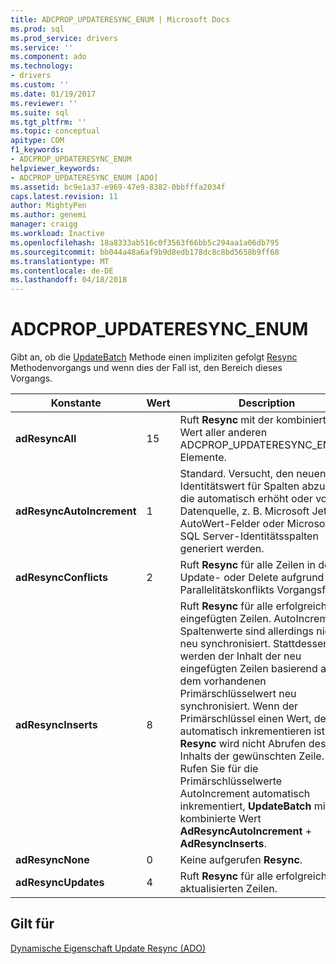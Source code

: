 ```yaml
---
title: ADCPROP_UPDATERESYNC_ENUM | Microsoft Docs
ms.prod: sql
ms.prod_service: drivers
ms.service: ''
ms.component: ado
ms.technology:
- drivers
ms.custom: ''
ms.date: 01/19/2017
ms.reviewer: ''
ms.suite: sql
ms.tgt_pltfrm: ''
ms.topic: conceptual
apitype: COM
f1_keywords:
- ADCPROP_UPDATERESYNC_ENUM
helpviewer_keywords:
- ADCPROP_UPDATERESYNC_ENUM [ADO]
ms.assetid: bc9e1a37-e969-47e9-8382-0bbfffa2034f
caps.latest.revision: 11
author: MightyPen
ms.author: genemi
manager: craigg
ms.workload: Inactive
ms.openlocfilehash: 18a8333ab516c0f3563f66bb5c294aa1a06db795
ms.sourcegitcommit: bb044a48a6af9b9d8edb178dc8c8bd5658b9ff68
ms.translationtype: MT
ms.contentlocale: de-DE
ms.lasthandoff: 04/18/2018
---
```

# <a name="adcpropupdateresyncenum"></a>ADCPROP_UPDATERESYNC_ENUM
Gibt an, ob die [UpdateBatch](../../../ado/reference/ado-api/updatebatch-method.md) Methode einen impliziten gefolgt [Resync](../../../ado/reference/ado-api/resync-method.md) Methodenvorgangs und wenn dies der Fall ist, den Bereich dieses Vorgangs.  
  
|Konstante|Wert|Description|  
|--------------|-----------|-----------------|  
|**adResyncAll**|15|Ruft **Resync** mit der kombinierte Wert aller anderen ADCPROP_UPDATERESYNC_ENUM-Elemente.|  
|**adResyncAutoIncrement**|1|Standard. Versucht, den neuen Identitätswert für Spalten abzurufen, die automatisch erhöht oder von der Datenquelle, z. B. Microsoft Jet AutoWert-Felder oder Microsoft SQL Server-Identitätsspalten generiert werden.|  
|**adResyncConflicts**|2|Ruft **Resync** für alle Zeilen in der Update- oder Delete aufgrund eines Parallelitätskonflikts Vorgangsfehler.|  
|**adResyncInserts**|8|Ruft **Resync** für alle erfolgreich eingefügten Zeilen. AutoIncrement-Spaltenwerte sind allerdings nicht neu synchronisiert. Stattdessen werden der Inhalt der neu eingefügten Zeilen basierend auf dem vorhandenen Primärschlüsselwert neu synchronisiert. Wenn der Primärschlüssel einen Wert, der automatisch inkrementieren ist **Resync** wird nicht Abrufen des Inhalts der gewünschten Zeile. Rufen Sie für die Primärschlüsselwerte AutoIncrement automatisch inkrementiert, **UpdateBatch** mit der kombinierte Wert **AdResyncAutoIncrement** + **AdResyncInserts**.|  
|**adResyncNone**|0|Keine aufgerufen **Resync**.|  
|**adResyncUpdates**|4|Ruft **Resync** für alle erfolgreich aktualisierten Zeilen.|  
  
## <a name="applies-to"></a>Gilt für  
 [Dynamische Eigenschaft Update Resync (ADO)](../../../ado/reference/ado-api/update-resync-property-dynamic-ado.md)
